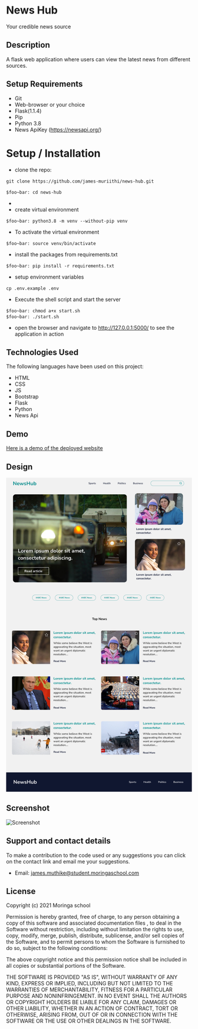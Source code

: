 # News Hub
Your credible news source

## Description
A flask web application where users can view the latest news from different sources.

## Setup Requirements
* Git
* Web-browser or your choice
* Flask(1.1.4)
* Pip
* Python 3.8
* News ApiKey (https://newsapi.org/)

# Setup / Installation
* clone the repo:

```shell
git clone https://github.com/james-muriithi/news-hub.git
```

```shell
$foo~bar: cd news-hub
```
*
* create virtual environment 
```shell
$foo~bar: python3.8 -m venv --without-pip venv
```

* To activate the virtual environment
```shell
$foo~bar: source venv/bin/activate
```

* install the packages from requirements.txt
```shell
$foo~bar: pip install -r requirements.txt 
```

* setup environment variables
```shell
cp .env.example .env
```
* Execute the shell script and start the server
```shell
$foo~bar: chmod a+x start.sh
$foo~bar: ./start.sh
```
* open the browser and navigate to http://127.0.0.1:5000/ to see the application in action

## Technologies Used
The following languages have been used on this project:

* HTML
* CSS
* JS
* Bootstrap
* Flask
* Python
* News Api

## Demo
[Here is a demo of the deployed website](https://news-hub-254.herokuapp.com/)

## Design
![Design](./screenshots/design.png)

## Screenshot
![Screenshot](./screenshots/screenshot.png)

## Support and contact details
To make a contribution to the code used or any suggestions you can click on the contact link and email me your suggestions.

- Email: james.muthike@student.moringaschool.com

## License

Copyright (c) 2021 Moringa school

Permission is hereby granted, free of charge, to any person obtaining a copy
of this software and associated documentation files , to deal
in the Software without restriction, including without limitation the rights
to use, copy, modify, merge, publish, distribute, sublicense, and/or sell
copies of the Software, and to permit persons to whom the Software is
furnished to do so, subject to the following conditions:

The above copyright notice and this permission notice shall be included in all
copies or substantial portions of the Software.

THE SOFTWARE IS PROVIDED "AS IS", WITHOUT WARRANTY OF ANY KIND, EXPRESS OR
IMPLIED, INCLUDING BUT NOT LIMITED TO THE WARRANTIES OF MERCHANTABILITY,
FITNESS FOR A PARTICULAR PURPOSE AND NONINFRINGEMENT. IN NO EVENT SHALL THE
AUTHORS OR COPYRIGHT HOLDERS BE LIABLE FOR ANY CLAIM, DAMAGES OR OTHER
LIABILITY, WHETHER IN AN ACTION OF CONTRACT, TORT OR OTHERWISE, ARISING FROM,
OUT OF OR IN CONNECTION WITH THE SOFTWARE OR THE USE OR OTHER DEALINGS IN THE
SOFTWARE.